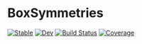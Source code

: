 # BoxSymmetries

[![Stable](https://img.shields.io/badge/docs-stable-blue.svg)](https://jw3126.github.io/BoxSymmetries.jl/stable)
[![Dev](https://img.shields.io/badge/docs-dev-blue.svg)](https://jw3126.github.io/BoxSymmetries.jl/dev)
[![Build Status](https://github.com/jw3126/BoxSymmetries.jl/actions/workflows/CI.yml/badge.svg?branch=main)](https://github.com/jw3126/BoxSymmetries.jl/actions/workflows/CI.yml?query=branch%3Amain)
[![Coverage](https://codecov.io/gh/jw3126/BoxSymmetries.jl/branch/main/graph/badge.svg)](https://codecov.io/gh/jw3126/BoxSymmetries.jl)
